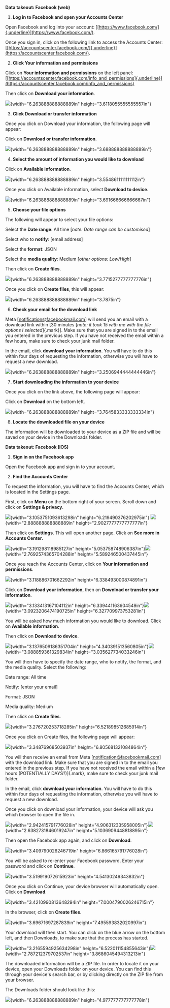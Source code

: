 **Data takeout: Facebook (web)**

1.  **Log in to Facebook and open your Accounts Center**

Open Facebook and log into your account:
[[https://www.facebook.com/]{.underline}](https://www.facebook.com/).

Once you sign in, click on the following link to access the Accounts
Center:
[[https://accountscenter.facebook.com/]{.underline}](https://accountscenter.facebook.com/).

2.  **Click Your information and permissions**

Click on **Your information and permissions** on the left panel:
[[https://accountscenter.facebook.com/info_and_permissions]{.underline}](https://accountscenter.facebook.com/info_and_permissions)

Then click on **Download your information**.

![](media/image7.png){width="6.263888888888889in"
height="3.6118055555555557in"}

3.  **Click Download or transfer information**

Once you click on Download your information, the following page will
appear:

Click on **Download or transfer information**.

![](media/image19.png){width="6.263888888888889in"
height="3.688888888888889in"}

4.  **Select the amount of information you would like to download**

Click on **Available information**.

![](media/image4.png){width="6.263888888888889in"
height="3.5548611111111112in"}

Once you click on Available information, select **Download to device**.

![](media/image2.png){width="6.263888888888889in"
height="3.691666666666667in"}

5.  **Choose your file options**

The following will appear to select your file options:

Select the **Date range**: All time \[*note: Date range can be
customised*\]

Select who to **notify**: \[email address\]

Select the **format**: JSON

Select the **media quality**: Medium \[*other options: Low/High*\]

Then click on **Create files**.

![](media/image15.png){width="6.263888888888889in"
height="3.7715277777777776in"}

Once you click on **Create files**, this will appear:

![](media/image8.png){width="6.263888888888889in" height="3.7875in"}

6.  **Check your email for the download link**

Meta \[notification@facebookmail.com\] will send you an email with a
download link within [30 minutes \[*note: it took 15 with me with the
file options I selected*]{.mark}\]. Make sure that you are signed in to
the email you entered in the previous step. If you have not received the
email within a few hours, make sure to check your junk mail folder.

In the email, click **download your information**. You will have to do
this within four days of requesting the information, otherwise you will
have to request a new download.

![](media/image13.png){width="6.263888888888889in"
height="3.2506944444444446in"}

7.  **Start downloading the information to your device**

Once you click on the link above, the following page will appear:

Click on **Download** on the bottom left.

![](media/image14.png){width="6.263888888888889in"
height="3.7645833333333334in"}

8.  **Locate the downloaded file on your device**

The information will be downloaded to your device as a ZIP file and will
be saved on your device in the Downloads folder.

**Data takeout: Facebook (IOS)**

1.  **Sign in on the Facebook app**

Open the Facebook app and sign in to your account.

2.  **Find the Accounts Center**

To request the information, you will have to find the Accounts Center,
which is located in the Settings page.

First, click on **Menu** on the bottom right of your screen. Scroll down
and click on **Settings & privacy**.

![](media/image9.png){width="3.1053751093613298in"
height="6.219490376202975in"}
![](media/image17.png){width="2.888888888888889in"
height="2.9027777777777777in"}

Then click on **Settings**. This will open another page. Click on **See
more in Accounts Center.**

![](media/image11.png){width="3.191298118985127in"
height="5.053758748906387in"}![](media/image12.png){width="2.7692574365704288in"
height="5.589246500437445in"}

Once you reach the Accounts Center, click on **Your information and
permissions**.

![](media/image28.png){width="3.118886701662292in"
height="6.338493000874891in"}

Click on **Download your information**, then on **Download or transfer
your information**.

![](media/image26.png){width="3.133413167104112in"
height="6.339441163604549in"}![](media/image22.png){width="3.0923206474190725in"
height="6.327709973753281in"}

You will be asked how much information you would like to download. Click
on **Available information**.

Then click on **Download to device**.

![](media/image24.png){width="3.1376509186351704in"
height="4.340391513560805in"}![](media/image25.png){width="3.088859361329834in"
height="3.035627734033246in"}

You will then have to specify the date range, who to notify, the format,
and the media quality. Select the following:

Date range: All time

Notify: \[enter your email\]

Format: JSON

Media quality: Medium

Then click on **Create files**.

![](media/image27.png){width="3.276720253718285in"
height="6.521898512685914in"}

Once you click on Create files, the following page will appear:

![](media/image21.png){width="3.34876968503937in"
height="6.805681321084864in"}

You will then receive an email from Meta
\[notification@facebookmail.com\] with the download link. Make sure that
you are signed in to the email you entered in the previous step. If you
have not received the email within a [few hours (POTENTIALLY
DAYS?)]{.mark}, make sure to check your junk mail folder.

In the email, click **download your information**. You will have to do
this within four days of requesting the information, otherwise you will
have to request a new download.

Once you click on download your information, your device will ask you
which browser to open the file in.

![](media/image23.png){width="2.942415791776028in"
height="4.906312335958005in"}![](media/image10.png){width="2.6382731846019247in"
height="5.1036909448818895in"}

Then open the Facebook app again, and click on **Download**.

![](media/image16.png){width="3.409790026246719in"
height="6.866165791776028in"}

You will be asked to re-enter your Facebook password. Enter your
password and click on **Continue**.

![](media/image3.png){width="3.519919072615923in"
height="4.54130249343832in"}

Once you click on Continue, your device browser will automatically open.
Click on **Download**.

![](media/image1.png){width="3.4210990813648294in"
height="7.0004790026246715in"}

In the browser, click on **Create files**.

![](media/image18.png){width="3.69671697287839in"
height="7.495593832020997in"}

Your download will then start. You can click on the blue arrow on the
bottom left, and then Downloads, to make sure that the process has
started.

![](media/image20.png){width="3.2165594925634298in"
height="6.522011154855643in"}![](media/image6.png){width="2.787212379702537in"
height="3.8686045494313213in"}

The downloaded information will be a ZIP file. In order to locate it on
your device, open your Downloads folder on your device. You can find
this through your device's search bar, or by clicking directly on the
ZIP file from your browser.

The Downloads folder should look like this:

![](media/image5.jpg){width="6.263888888888889in"
height="4.977777777777778in"}
